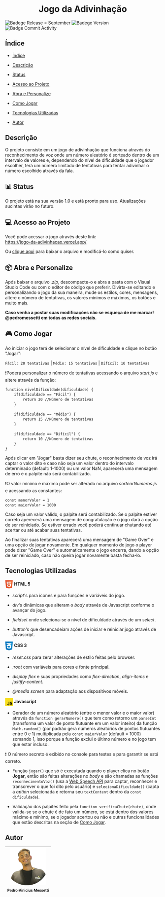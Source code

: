 <h1 align="center"> Jogo da Adivinhação </h1> 

![Badege Release = September](https://img.shields.io/static/v1?label=release&message=september&color=)
![Badege Version](https://img.shields.io/static/v1?label=version&message=1.0&color=red)
![Badge Commit Activity](https://img.shields.io/github/commit-activity/m/pedromessetti/jogo-da-adivinhacao)

## Índice
* [Índice](#índice)

* [Descrição](#descrição)

* [Status](#barchart-status)

* [Acesso ao Projeto](#computer-acesso-ao-projeto)

* [Abra e Personalize](#package-abra-e-personalize)

* [Como Jogar](#videogame-como-jogar)

* [Tecnologias Utilizadas](#tecnologias-utilizadas)

* [Autor](#autor)


## Descrição
O projeto consiste em um jogo de adivinhação que funciona através do reconhecimento de voz onde um número aleatório é sorteado dentro de um intervalo de valores e, dependendo do nível de dificuldade que o jogador escolher, terá um número limitado de tentativas para tentar adivinhar o número escolhido através da fala.

## :bar_chart: Status
O projeto está na sua versão 1.0 e está pronto para uso. Atualizações sucintas virão no futuro.

## :computer: Acesso ao Projeto
Você pode acessar o jogo através deste link:
<br>
https://jogo-da-adivinhacao.vercel.app/

Ou <a href="https://github.com/pedromessetti/jogo-da-adivinhacao/archive/refs/heads/main.zip">clique aqui</a> para baixar o arquivo e modificá-lo como quiser.

## :package: Abra e Personalize
Após baixar o arquivo _.zip_, descompacte-o e abra a pasta com o Visual Studio Code ou com o editor de código que preferir. Divirta-se editando e personalizando o jogo da sua maneira, mude os estilos, cores, mensagens, altere o número de tentativas, os valores mínimos e máximos, os botões e muito mais.

**Caso venha a postar suas modificações não se esqueça de me marcar! @pedromessetti em todas as redes sociais.**

## :video_game: Como Jogar
Ao iniciar o jogo terá de selecionar o nível de dificuldade e clique no botão "Jogar":

`Fácil: 20 tentativas` | `Médio: 15 tentativas` | `Difícil: 10 tentativas`

:exclamation:Poderá personalizar o número de tentativas acessando o arquivo _start.js_ e altere através da função:
```
function nivelDificuldade(dificuldade) {
    if(dificuldade == "Fácil") {
        return 20 //Número de tentativas
    }

    if(dificuldade == "Médio") {
        return 15 //Número de tentativas
    }

    if(dificuldade == "Difícil") {
        return 10 //Número de tentativas
    }
}
```
Após clicar em "Jogar" basta dizer seu chute, o reconhecimento de voz irá captar o valor dito e caso não seja um valor dentro do intervalo determinado (default: 1-1000) ou um valor NaN, aparecerá uma mensagem de erro e o palpite não será contabilizado.

:exclamation:O valor mínimo e máximo pode ser alterado no arquivo _sortearNumeros.js_ e acessando as constantes: 
```
const menorValor = 1
const maiorValor = 1000
```

Caso seja um valor válido, o palpite será contabilizado. Se o palpite estiver correto aperecerá uma mensagem de congratulação e o jogo dará a opção de ser reiniciado. Se estiver errado você poderá continuar chutando até acertar ou até acabar suas tentativas.

Ao finalizar suas tentativas aparecerá uma mensagem de "Game Over" e uma opção de jogar novamente. Em qualquer momento do jogo o player pode dizer "Game Over" e automaticamente o jogo encerra, dando a opção de ser reiniciado, caso não queira jogar novamente basta fecha-lo.

## Tecnologias Utilizadas
<img src="img/html5.png" width=25px align="center"> **HTML 5**

* _script_'s para ícones e para funções e variáveis do jogo.

* _div_'s dinâmicas que alteram o _body_ através de Javascript conforme o avançar do jogo.

* _fieldset_ onde seleciona-se o nível de dificuldade através de um _select_.

* _button_'s que desencadeiam ações de iniciar e reiniciar jogo através de Javascript.

<img src="img/css3.png" width=25px align="center"> **CSS 3**

* _reset.css_ para zerar alterações de estilo feitas pelo browser.

* _:root_ com variáveis para cores e fonte principal.

* _display flex_ e suas propriedades como _flex-direction_, _align-items_ e _justify-content_.

* _@media screen_ para adaptação aos dispositivos móveis.

<img src="img/js.png" width=25px align="center"> **Javascript**

* Gerador de um número aleatório (entre o menor valor e o maior valor) através da `function gerarNumero()` que tem como retorno um `parseInt` (transforma um valor de ponto flutuante em um valor inteiro) da função `Math.random()` (por padrão gera números aleatórios de pontos flutuantes entre 0 e 1) multiplicada pela `const maiorValor` (default = 1000) somando 1, isso porque a função exclui o último número e no jogo tem que estar incluso.

:exclamation: O número secreto é exibido no console para testes e para garantir se está correto.

* Função `jogar()` que só é executada quando o player clica no botão **Jogar**, então são feitas alterações no _body_ e são chamadas as funções `reconhecimentoVoz()` (usa a <a href="https://developer.mozilla.org/en-US/docs/Web/API/Web_Speech_API">Web Speech API</a> para captar, reconhecer e transcrever o que foi dito pelo usuário) e `selecionaDificuldade()` (capta a _option_ selecionada e retorna seu `textContent` dentro da `const dificuldade`).

* Validação dos palpites feito pela `function verificaChute(chute)`, onde valida-se se o chute é de fato um número, se está dentro dos valores máximo e mínimo, se o jogador acertou ou não e outras funcionalidades que estão descritas na seção de [Como Jogar](#videogame-como-jogar).

## Autor
| [<img src="img/eu.png" width=115><br><sub>Pedro Vinicius Messetti</sub>](https://github.com/pedromessetti) |
| :---: |
